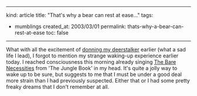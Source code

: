 -----
kind: article
title: "That's why a bear can rest at ease..."
tags:
- mumblings
created_at: 2003/03/01
permalink: thats-why-a-bear-can-rest-at-ease
toc: false
-----

<p>What with all the excitement of <a href="http://www.rousette.org.uk/blog/archives/elementary-my-dear-watson">donning my deerstalker</a> earlier (what a sad life I lead), I forgot to mention my strange waking-up experience earlier today. I reached consciousness this morning already singing <a href="http://www.thomasdiehl.de/film/Songs/JungleBookSongs.html" title="Lyrics for the Bare Necessities">The Bare Necessities</a> from 'The Jungle Book' in my head. It's quite a jolly way to wake up to be sure, but suggests to me that I must be under a good deal more strain than I had previously suspected. Either that or I had some pretty freaky dreams that I don't remember at all.</p>


